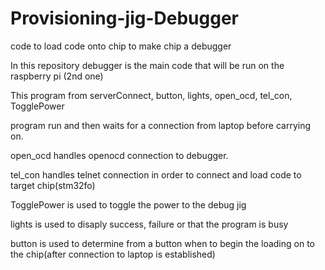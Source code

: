 # Provisioning-jig-Debugger
code to load code onto chip to make chip a debugger

In this repository debugger is the main code that will be 
run on the raspberry pi (2nd one)

This program from serverConnect, button, lights, open_ocd, 
tel_con, TogglePower

program run and then waits for a connection from laptop 
before carrying on.

open_ocd handles openocd connection to debugger.

tel_con handles telnet connection in order to connect 
and load code to target chip(stm32fo)

TogglePower is used to toggle the power to the debug jig

lights is used to disaply success, failure or that the 
program is busy

button is used to determine from a button when to begin 
the loading on to the chip(after connection to laptop is
 established)

